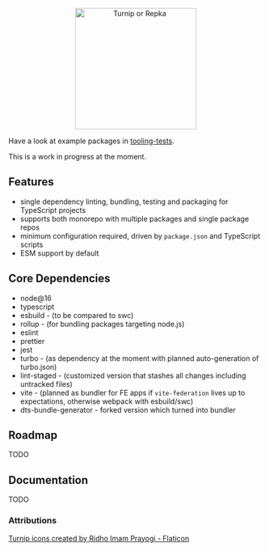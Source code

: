 <p align="center">
  <img width="240" alt="Turnip or Repka" src="https://user-images.githubusercontent.com/396623/176195581-8ffe54c2-4096-4076-853d-645553af1903.png">
</p>

Have a look at example packages in [tooling-tests](./packages/tooling-tests/).

This is a work in progress at the moment.

## Features

- single dependency linting, bundling, testing and packaging for TypeScript projects
- supports both monorepo with multiple packages and single package repos
- minimum configuration required, driven by `package.json` and TypeScript scripts
- ESM support by default

## Core Dependencies

- node@16
- typescript
- esbuild - (to be compared to swc)
- rollup - (for bundling packages targeting node.js)
- eslint
- prettier
- jest
- turbo - (as dependency at the moment with planned auto-generation of turbo.json)
- lint-staged - (customized version that stashes all changes including untracked files)
- vite - (planned as bundler for FE apps if `vite-federation` lives up to expectations, otherwise webpack with esbuild/swc)
- dts-bundle-generator - forked version which turned into bundler

## Roadmap

TODO

## Documentation

TODO

### Attributions

<a href="https://www.flaticon.com/free-icons/turnip" title="turnip icons">Turnip icons created by Ridho Imam Prayogi - Flaticon</a>
